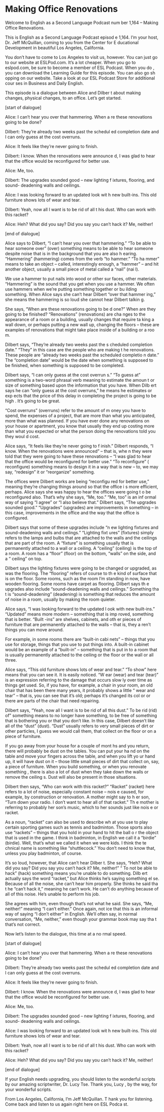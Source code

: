# Making Office Renovations

Welcome to English as a Second Language Podcast num ber 1,164 – Making Office Renovations. 

This is English as a Second Language Podcast episod e 1,164. I’m your host, Dr. Jeff McQuillan, coming to you from the Center for E ducational Development in beautiful Los Angeles, California.  

You don’t have to come to Los Angeles to visit us, however. You can just go to our website at ESLPod.com. It’s a lot cheaper. When  you go to eslpod.com, be sure to become a member of ESL Podcast. When you do , you can download the Learning Guide for this episode. You can also go sh opping on our website. Take a look at our ESL Podcast Store for additional cour ses in Business and Daily English.  

This episode is a dialogue between Alice and Dilber t about making changes, physical changes, to an office. Let’s get started. 

[start of dialogue] 

Alice: I can’t hear you over that hammering. When a re these renovations going to be done? 

Dilbert: They’re already two weeks past the schedul ed completion date and I can only guess at the cost overruns. 

Alice: It feels like they’re never going to finish.  

Dilbert: I know. When the renovations were announce d, I was glad to hear that the office would be reconfigured for better use.  

Alice: Me, too. 

Dilbert: The upgrades sounded good – new lighting f ixtures, flooring, and sound- deadening walls and ceilings.  

Alice: I was looking forward to an updated look wit h new built-ins. This old furniture shows lots of wear and tear.  

Dilbert: Yeah, now all I want is to be rid of all t his dust. Who can work with this racket?  

 Alice: Heh? What did you say? Did you say you can’t  hack it? Me, neither! 

[end of dialogue] 

Alice says to Dilbert, “I can’t hear you over that hammering.” “To be able to hear someone over” (over) something means to be able to hear someone despite noise that is in the background that you are also h earing. “Hammering” (hammering) comes from the verb “to hammer.” “To ha mmer” means to take an object – called, interestingly enough, a “hammer” –  and hit another object, usually a small piece of metal called a “nail” (nai l).  

We use a hammer to put nails into wood or other sur faces, other materials. “Hammering” is the sound that you get when you use a hammer. We often use hammers when we’re putting something together or bu ilding something. When Alice says she can’t hear Dilbert “over that hammer ing,” she means the hammering is so loud she cannot hear Dilbert talkin g.  

She says, “When are these renovations going to be d one?” When are they going to be finished? “Renovations” (renovations) are cha nges to the appearance of a room or a building, usually changes that require ta king a wall down, or perhaps putting a new wall up, changing the floors – these are examples of renovations that might take place inside of a building or a roo m.  

Dilbert says, “They’re already two weeks past the s cheduled completion date.” “They” in this case are the people who are making t he renovations. These people are “already two weeks past the scheduled completio n date.” The “completion date” would be the date when something is supposed to be finished, when something is supposed to be completed.  

Dilbert says, “I can only guess at the cost overrun s.” “To guess at” something is a two-word phrasal verb meaning to estimate the amoun t or size of something based upon the information that you have. When Dilb ert says he can “only guess at the cost overruns,” he means he estimates or exp ects that the price of this delay in completing the project is going to be high . It’s going to be great.  

“Cost overruns” (overruns) refer to the amount of m oney you have to spend, the expenses of a project, that are more than what you anticipated, more than what was planned. If you have ever done any renovations on your house or apartment, you know that usually they end up costing more than  what you expected or what the person doing the renovations told you they woul d cost.  

Alice says, “It feels like they’re never going to f inish.” Dilbert responds, “I know. When the renovations were announced” – that is, whe n they were told that they were going to have these renovations – “I was glad to hear that the office would be reconfigured for better use.” “To reconfigure” ( reconfigure) something means to design it in a way that is new – to, we may say,  “redesign” it or “reorganize” something.  

The offices were Dilbert works are being “reconfigu red for better use,” meaning they’re changing things around so that the office i s more efficient, perhaps. Alice says she was happy to hear the offices were going t o be reconfigured also. That’s why she says, “Me, too.” “Me, too” is an inf ormal way of saying “I agree” or “I also believe that.” Dilbert says, “The upgrades sounded good.” “Upgrades” (upgrades) are improvements in something – in this case, improvements in the office and the way that the office is configured.  

Dilbert says that some of these upgrades include “n ew lighting fixtures and sound-deadening walls and ceilings.” “Lighting fixt ures” (fixtures) simply refers to the lamps and bulbs that are attached to the walls and the ceilings that are part of the room. A “fixture” is something usually that is permanently attached to a wall or a ceiling. A “ceiling” (ceiling) is the top  of a room. A room has a “floor” (floor) on the bottom, “walls” on the side, and a “ ceiling” on top.  

Dilbert says the lighting fixtures were going to be  changed or upgraded, as was the flooring. The “flooring” refers of course to th e kind of surface that is on the floor. Some rooms, such as the room I’m standing in  now, have wooden flooring. Some rooms have carpet as flooring. Dilbert says th e upgrades also include “sound-deadening walls and ceilings.” Something tha t is “sound-deadening” (deadening) is something that reduces the amount of  noise in a room, usually by making the room quieter.  

Alice says, “I was looking forward to the updated l ook with new built-ins.” “Updated” means more modern – something that is imp roved, something that is better. “Built -ins” are shelves, cabinets, and oth er pieces of furniture that are permanently attached to the walls – that is, they a ren’t things you can move around.  

For example, in some rooms there are “built-in cabi nets” – things that you use for storage, things that you use to put things into. A built-in cabinet would be an example of a “built-in” – something that is put in to a room that is usually permanently attached to the ceiling or the floor or  the wall or all three.  

Alice says, “This old furniture shows lots of wear and tear.” “To show” here means that you can see it. It is easily noticed. “W ear (wear) and tear (tear)” is an expression referring to the damage that occurs slow ly over time as things get used. So, if you have, for example, a chair in your  room, an old chair that has been there many years, it probably shows a little “ wear and tear” – that is, you can see that it’s old; perhaps it’s changed its col or or there are parts of the chair that need repairing. 

Dilbert says, “Yeah, now all I want is to be rid of  all this dust.” To be rid (rid) of” something means to no longer have something, to be free of something that is bothering you or that you don’t like. In this case,  Dilbert doesn’t like all of the “dust” (dust). “Dust” usually refers to very small pieces of dirt or other particles, I guess we would call them, that collect on the floor  or on a piece of furniture.  

If you go away from your house for a couple of mont hs and you return, there will probably be dust on the tables. You can put your ha nd on the table and move your fingers across the table, and when you lift yo ur hand up, it will have dust on it – those little small pieces of dirt that collect  on, say, a piece of furniture. When you build something, or when you renovate something , there is also a lot of dust when they take down the walls or remove the ceiling s. Dust will also be present in those situations.  

Dilbert then says, “Who can work with this racket?”  “Racket” (racket) here refers to a lot of noise, especially constant noise – nois e caused, for example, by construction or renovation. A mother might say to h er son, “Turn down your radio. I don’t want to hear all of that racket.” Th e mother is referring to probably her son’s music, which to her sounds just like nois e or racket.  

As a noun, “racket” can also be used to describe wh at you use to play certain sporting games such as tennis and badminton. Those sports also use “rackets” – things that you hold in your hand to hit the ball o r the object that is used in the game. I think in badminton, in English we call it a  “birdie” (birdie). Well, that’s what we called it when we were kids. I think the te chnical name is something like “shuttlecock.” You don’t need to know that, unless you play badminton, of course.  

It’s so loud, however, that Alice can’t hear Dilber t. She says, “Heh? What did you say? Did you say you can’t hack it? Me, neither!” “ To not be able to hack” (hack) something means you’re unable to do something. Dilb ert actually says the word “racket,” but Alice thinks he’s saying something el se. Because of all the noise, she can’t hear him properly. She thinks he said tha t he “can’t hack it,” meaning he can’t work. He can’t do anything because of all of this noise. He’s unable to perform his job.   

 She agrees with him, even though that’s not what he  said. She says, “Me, neither!” meaning “I can’t either.” Once again, not ice that this is an informal way of saying “I don’t either” in English. We’ll often say, in normal conversation, “Me, neither,” even though your grammar book may say tha t that’s not correct.  

Now let’s listen to the dialogue, this time at a no rmal speed. 

[start of dialogue] 

Alice: I can’t hear you over that hammering. When a re these renovations going to be done? 

Dilbert: They’re already two weeks past the schedul ed completion date and I can only guess at the cost overruns. 

Alice: It feels like they’re never going to finish.  

Dilbert: I know. When the renovations were announce d, I was glad to hear that the office would be reconfigured for better use.  

Alice: Me, too. 

Dilbert: The upgrades sounded good – new lighting f ixtures, flooring, and sound- deadening walls and ceilings.  

Alice: I was looking forward to an updated look wit h new built-ins. This old furniture shows lots of wear and tear.  

Dilbert: Yeah, now all I want is to be rid of all t his dust. Who can work with this racket? 

Alice: Heh? What did you say? Did you say you can’t  hack it? Me, neither! 

[end of dialogue] 

If your English needs upgrading, you should listen to the wonderful scripts by our amazing scriptwriter, Dr. Lucy Tse. Thank you, Lucy , by the way, for your wonderful scripts. 

From Los Angeles, California, I’m Jeff McQuillan. T hank you for listening. Come back and listen to us again right here on ESL Podca st.   

